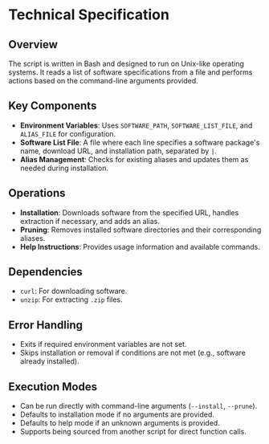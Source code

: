 # Technical Specification

## Overview

The script is written in Bash and designed to run on Unix-like operating systems. It reads a list of software specifications from a file and performs actions based on the command-line arguments provided.

## Key Components

- **Environment Variables**: Uses `SOFTWARE_PATH`, `SOFTWARE_LIST_FILE`, and `ALIAS_FILE` for configuration.
- **Software List File**: A file where each line specifies a software package's name, download URL, and installation path, separated by `|`.
- **Alias Management**: Checks for existing aliases and updates them as needed during installation.

## Operations

- **Installation**: Downloads software from the specified URL, handles extraction if necessary, and adds an alias.
- **Pruning**: Removes installed software directories and their corresponding aliases.
- **Help Instructions**: Provides usage information and available commands.

## Dependencies

- `curl`: For downloading software.
- `unzip`: For extracting `.zip` files.

## Error Handling

- Exits if required environment variables are not set.
- Skips installation or removal if conditions are not met (e.g., software already installed).

## Execution Modes

- Can be run directly with command-line arguments (`--install`, `--prune`).
- Defaults to installation mode if no arguments are provided.
- Defaults to help mode if an unknown arguments is provided.
- Supports being sourced from another script for direct function calls.